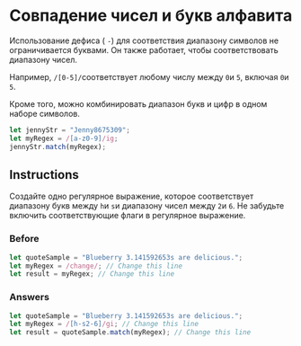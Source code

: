 # Совпадение чисел и букв алфавита
Использование дефиса ( `-`) для соответствия диапазону символов не ограничивается буквами. Он также работает, чтобы соответствовать диапазону чисел.

Например, `/[0-5]/`соответствует любому числу между `0`и `5`, включая `0`и `5`.

Кроме того, можно комбинировать диапазон букв и цифр в одном наборе символов.
```javascript
let jennyStr = "Jenny8675309";
let myRegex = /[a-z0-9]/ig;
jennyStr.match(myRegex);
```
## Instructions
Создайте одно регулярное выражение, которое соответствует диапазону букв между `h`и `s`и диапазону чисел между `2`и `6`. Не забудьте включить соответствующие флаги в регулярное выражение.

### Before
```javascript
let quoteSample = "Blueberry 3.141592653s are delicious.";
let myRegex = /change/; // Change this line
let result = myRegex; // Change this line
```
### Answers
```javascript
let quoteSample = "Blueberry 3.141592653s are delicious.";
let myRegex = /[h-s2-6]/gi; // Change this line
let result = quoteSample.match(myRegex); // Change this line
```
